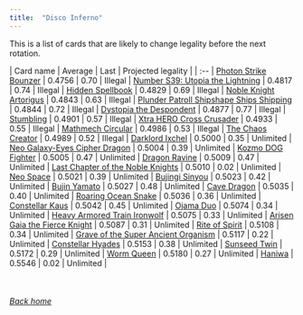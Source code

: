 ```yaml
---
title:  "Disco Inferno"
---
```


This is a list of cards that are likely to change legality before the next rotation.

| Card name | Average | Last | Projected legality |
| :-- |
[Photon Strike Bounzer](https://db.ygoprodeck.com/card/?search=Photon%20Strike%20Bounzer) | 0.4756 | 0.70 | Illegal |
[Number S39: Utopia the Lightning](https://db.ygoprodeck.com/card/?search=Number%20S39:%20Utopia%20the%20Lightning) | 0.4817 | 0.74 | Illegal |
[Hidden Spellbook](https://db.ygoprodeck.com/card/?search=Hidden%20Spellbook) | 0.4829 | 0.69 | Illegal |
[Noble Knight Artorigus](https://db.ygoprodeck.com/card/?search=Noble%20Knight%20Artorigus) | 0.4843 | 0.63 | Illegal |
[Plunder Patroll Shipshape Ships Shipping](https://db.ygoprodeck.com/card/?search=Plunder%20Patroll%20Shipshape%20Ships%20Shipping) | 0.4844 | 0.72 | Illegal |
[Dystopia the Despondent](https://db.ygoprodeck.com/card/?search=Dystopia%20the%20Despondent) | 0.4877 | 0.77 | Illegal |
[Stumbling](https://db.ygoprodeck.com/card/?search=Stumbling) | 0.4901 | 0.57 | Illegal |
[Xtra HERO Cross Crusader](https://db.ygoprodeck.com/card/?search=Xtra%20HERO%20Cross%20Crusader) | 0.4933 | 0.55 | Illegal |
[Mathmech Circular](https://db.ygoprodeck.com/card/?search=Mathmech%20Circular) | 0.4986 | 0.53 | Illegal |
[The Chaos Creator](https://db.ygoprodeck.com/card/?search=The%20Chaos%20Creator) | 0.4989 | 0.52 | Illegal |
[Darklord Ixchel](https://db.ygoprodeck.com/card/?search=Darklord%20Ixchel) | 0.5000 | 0.35 | Unlimited |
[Neo Galaxy-Eyes Cipher Dragon](https://db.ygoprodeck.com/card/?search=Neo%20Galaxy-Eyes%20Cipher%20Dragon) | 0.5004 | 0.39 | Unlimited |
[Kozmo DOG Fighter](https://db.ygoprodeck.com/card/?search=Kozmo%20DOG%20Fighter) | 0.5005 | 0.47 | Unlimited |
[Dragon Ravine](https://db.ygoprodeck.com/card/?search=Dragon%20Ravine) | 0.5009 | 0.47 | Unlimited |
[Last Chapter of the Noble Knights](https://db.ygoprodeck.com/card/?search=Last%20Chapter%20of%20the%20Noble%20Knights) | 0.5010 | 0.02 | Unlimited |
[Neo Space](https://db.ygoprodeck.com/card/?search=Neo%20Space) | 0.5021 | 0.39 | Unlimited |
[Bujingi Sinyou](https://db.ygoprodeck.com/card/?search=Bujingi%20Sinyou) | 0.5023 | 0.42 | Unlimited |
[Bujin Yamato](https://db.ygoprodeck.com/card/?search=Bujin%20Yamato) | 0.5027 | 0.48 | Unlimited |
[Cave Dragon](https://db.ygoprodeck.com/card/?search=Cave%20Dragon) | 0.5035 | 0.40 | Unlimited |
[Roaring Ocean Snake](https://db.ygoprodeck.com/card/?search=Roaring%20Ocean%20Snake) | 0.5036 | 0.36 | Unlimited |
[Constellar Kaus](https://db.ygoprodeck.com/card/?search=Constellar%20Kaus) | 0.5042 | 0.45 | Unlimited |
[Ojama Duo](https://db.ygoprodeck.com/card/?search=Ojama%20Duo) | 0.5074 | 0.34 | Unlimited |
[Heavy Armored Train Ironwolf](https://db.ygoprodeck.com/card/?search=Heavy%20Armored%20Train%20Ironwolf) | 0.5075 | 0.33 | Unlimited |
[Arisen Gaia the Fierce Knight](https://db.ygoprodeck.com/card/?search=Arisen%20Gaia%20the%20Fierce%20Knight) | 0.5087 | 0.31 | Unlimited |
[Rite of Spirit](https://db.ygoprodeck.com/card/?search=Rite%20of%20Spirit) | 0.5108 | 0.34 | Unlimited |
[Grave of the Super Ancient Organism](https://db.ygoprodeck.com/card/?search=Grave%20of%20the%20Super%20Ancient%20Organism) | 0.5117 | 0.22 | Unlimited |
[Constellar Hyades](https://db.ygoprodeck.com/card/?search=Constellar%20Hyades) | 0.5153 | 0.38 | Unlimited |
[Sunseed Twin](https://db.ygoprodeck.com/card/?search=Sunseed%20Twin) | 0.5172 | 0.29 | Unlimited |
[Worm Queen](https://db.ygoprodeck.com/card/?search=Worm%20Queen) | 0.5180 | 0.27 | Unlimited |
[Haniwa](https://db.ygoprodeck.com/card/?search=Haniwa) | 0.5546 | 0.02 | Unlimited |

<br>

###### [Back home](index)